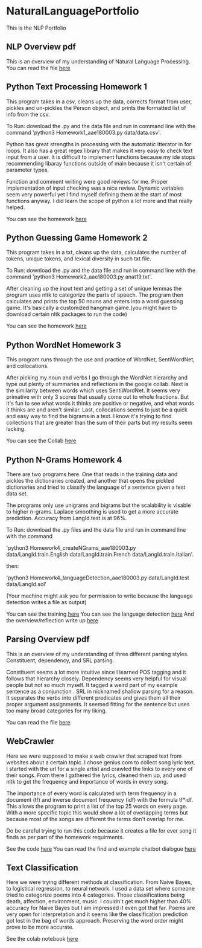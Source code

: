 # NaturalLanguagePortfolio
This is the NLP Portfolio

## NLP Overview pdf

This is an overview of my understanding of Natural Language Processing.
You can read the file [here](Overview_of_NLP.pdf)


## Python Text Processing Homework 1

This program takes in a csv, cleans up the data, corrects format from user, pickles and un-pickles the Person object, and prints the formatted list of info from the csv.

To Run: download the .py and the data file and run in command line with the command 
'python3 Homework1_aae180003.py data/data.csv'.

Python has great strengths in processing with the automatic itterator in for loops. It also has a great regex library that makes it very easy to check text input from a user. It is difficult to implement functions because my ide stops recommending libaray functions outside of main because it isn't certain of parameter types.

Function and comment writing were good reviews for me. Proper implementation of input checking was a nice review. Dynamic variables seem very powerful yet I find myself defining them at the start of most functions anyway. I did learn the scope of python a lot more and that really helped.

You can see the homework [here](TextProcessing/Homework1_aae180003.py)


## Python Guessing Game Homework 2

This program takes in a txt, cleans up the data, calculates the number of tokens, unique tokens, and lexical diversity in such txt file.

To Run: download the .py and the data file and run in command line with the command 
'python3 Homework2_aae180003.py anat19.txt'.

After cleaning up the input text and getting a set of unique lemmas the program uses nltk to categorize the parts of speech. The program then calculates and prints the top 50 nouns and enters into a word guessing game. It's basically a customized hangman game.(you might have to download certain nltk packages to run the code)

You can see the homework [here](GuessingGame/Homework2_aae180003.py)

## Python WordNet Homework 3

This program runs through the use and practice of WordNet, SentiWordNet, and collocations.

After picking my noun and verbs I go through the WordNet hierarchy and type out plenty of summaries and reflections in the google collab. Next is the similarity between words which uses SentiWordNet. It seems very primative with only 3 scores that usually come out to whole fractions. But it's fun to see what words it thinks are positive or negative, and what words it thinks are and aren't similar. Last, collocations seems to just be a quick and easy way to find the bigrams in a text. I know it's trying to find collections that are greater than the sum of their parts but my results seem lacking.

You can see the Collab [here](WordNet/WordNetHw3.pdf)

## Python N-Grams Homework 4

There are two programs here. One that reads in the training data and pickles the dictionaries created, and another that opens the pickled dictionaries and tried to classify the language of a sentence given a test data set.

The programs only use unigrams and bigrams but the scalability is visable to higher n-grams. Laplace smoothing is used to get a more accurate prediction. Accuracy from LangId.test is at 96%.

To Run: download the .py files and the data file and run in command line with the command 

'python3 Homework4_createNGrams_aae180003.py data/LangId.train.English data/LangId.train.French data/LangId.train.Italian'.

then:

'python3 Homework4_languageDetection_aae180003.py data/LangId.test data/LangId.sol'

(Your machine might ask you for permission to write because the language detection writes a file as output)


You can see the training [here](nGrams/Homework4_createNGrams_aae180003.py)
You can see the language detection [here](nGrams/Homework4_languageDetection_aae180003.py)
And the overview/reflection write up [here](nGrams/n-grams_WriteUp.pdf)

## Parsing Overview pdf

This is an overview of my understanding of three different parsing styles.
Constituent, dependency, and SRL parsing. 

Constituent seems a lot more intuitive since I learned POS tagging and it follows that hierarchy closely.
Dependency seems very helpful for visual people but not so much myself. It tagged a weird part of my example sentence as a conjunction .
SRL in nicknamed shallow parsing for a reason. It separates the verbs into different predicates and gives them all their proper argument assignments. It seemed fitting for the sentence but uses too many broad categories for my liking.

You can read the file [here](Parsing/ParsingByHand.pdf)

## WebCrawler

Here we were supposed to make a web crawler that scraped text from websites about a certain topic. I chose genius.com to collect song lyric text. I started with the url for a single artist and crawled the links to every one of their songs. From there I gathered the lyrics, cleaned them up, and used nltk to get the frequency and importance of words in every song.

The importance of every word is calculated with term frequency in a document (tf) and inverse document frequency (idf) with the formula tf*idf. This allows the program to print a list of the top 25 words on every page. With a more specific topic this would show a lot of overlapping terms but because most of the songs are different the terms don't overlap for me.

Do be careful trying to run this code because it creates a file for ever song it finds as per part of the homework requirments.

See the code [here](WebCrawler/Homework5_aae180003.py)
You can read the find and example chatbot dialogue [here](WebCrawler/Webcrawler_Findings.pdf)

## Text Classification

Here we were trying different methods at classification. From Naive Bayes, to logistical regression, to neural network. I used a data set where someone tried to categorize poems into 4 categories. Those classifications being death, affection, environment, music. I couldn't get much higher than 40% accuracy for Naive Bayes but I am impressed it even got that far. Poems are very open for interpretation and it seems like the classification prediction got lost in the bag of words approach. Preserving the word order might prove to be more accurate.

See the colab notebook [here](TextClassification/TextClassification_ipynb.pdf)
